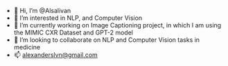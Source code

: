 - 👋 Hi, I’m @Alsalivan
- 👀 I’m interested in NLP, and Computer Vision
- 🌱 I’m currently working on Image Captioning project, in which I am using the MIMIC CXR Dataset and GPT-2 model 
- 💞️ I’m looking to collaborate on NLP and Computer Vision tasks in medicine
- 📫  alexanderslvn@gmail.com

<!---
Alsalivan/Alsalivan is a ✨ special ✨ repository because its `README.md` (this file) appears on your GitHub profile.
You can click the Preview link to take a look at your changes.
--->

